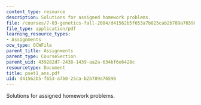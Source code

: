 ```yaml
---
content_type: resource
description: Solutions for assigned homework problems.
file: /courses/7-03-genetics-fall-2004/d41562b5f653a7b025cab2b789a76598_pset1_ans.pdf
file_type: application/pdf
learning_resource_types:
- Assignments
ocw_type: OCWFile
parent_title: Assignments
parent_type: CourseSection
parent_uid: 439282d7-2438-1439-aa2a-634bf6e6428c
resourcetype: Document
title: pset1_ans.pdf
uid: d41562b5-f653-a7b0-25ca-b2b789a76598
---
```

Solutions for assigned homework problems.

